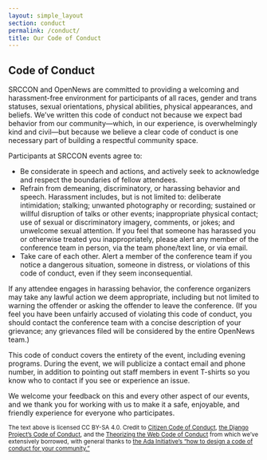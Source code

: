 ```yaml
---
layout: simple_layout
section: conduct
permalink: /conduct/
title: Our Code of Conduct
---
```


## Code of Conduct

SRCCON and OpenNews are committed to providing a welcoming and harassment-free environment for participants of all races, gender and trans statuses, sexual orientations, physical abilities, physical appearances, and beliefs. We&rsquo;ve written this code of conduct not because we expect bad behavior from our community&mdash;which, in our experience, is overwhelmingly kind and civil&mdash;but because we believe a clear code of conduct is one necessary part of building a respectful community space.

Participants at SRCCON events agree to:

* Be considerate in speech and actions, and actively seek to acknowledge and respect the boundaries of fellow attendees.
* Refrain from demeaning, discriminatory, or harassing behavior and speech. Harassment includes, but is not limited to: deliberate intimidation; stalking; unwanted photography or recording; sustained or willful disruption of talks or other events; inappropriate physical contact; use of sexual or discriminatory imagery, comments, or jokes; and unwelcome sexual attention. If you feel that someone has harassed you or otherwise treated you inappropriately, please alert any member of the conference team in person, via the team phone/text line, or via email.
* Take care of each other. Alert a member of the conference team if you notice a dangerous situation, someone in distress, or violations of this code of conduct, even if they seem inconsequential.

If any attendee engages in harassing behavior, the conference organizers may take any lawful action we deem appropriate, including but not limited to warning the offender or asking the offender to leave the conference. (If you feel you have been unfairly accused of violating this code of conduct, you should contact the conference team with a concise description of your grievance; any grievances filed will be considered by the entire OpenNews team.)

This code of conduct covers the entirety of the event, including evening programs. During the event, we will publicize a contact email and phone number, in addition to pointing out staff members in event T-shirts so you know who to contact if you see or experience an issue.

We welcome your feedback on this and every other aspect of our events, and we thank you for working with us to make it a safe, enjoyable, and friendly experience for everyone who participates.

<small>The text above is licensed CC BY-SA 4.0. Credit to [Citizen Code of Conduct](http://citizencodeofconduct.org/), [the Django Project&rsquo;s Code of Conduct](https://www.djangoproject.com/conduct/), and the [Theorizing the Web Code of Conduct](http://theorizingtheweb.tumblr.com/post/79357700249/anti-harassment-statement) from which we&rsquo;ve extensively borrowed, with general thanks to [the Ada Initiative&rsquo;s &ldquo;how to design a code of conduct for your community.&rdquo;](https://adainitiative.org/2014/02/howto-design-a-code-of-conduct-for-your-community/)</small>
